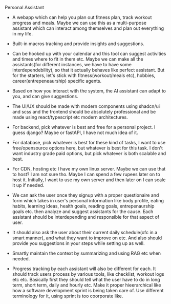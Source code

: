 Personal Assistant
- A webapp which can help you plan out fitness plan, track workout progress and meals. Maybe we can use this as a multi-purpose assistant which can interact among themselves and plan out everything in my life.

- Built-in macros tracking and provide insights and suggestions.

- Can be hooked up with your calendar and this tool can suggest activities and times where to fit in them etc. Maybe we can make all the assistants(for different instances, we have to have some interdependebility), so that it actually behaves like perfect assistant. But for the starters, let's stick with fitness(workout/meals etc), hobbies, career(entrepeneaurship) specific agents. 

- Based on how you interact with the system, the AI assistant can adapt to you, and can give suggestions.

- The UI/UX should be made with modern components using shadcn/ui and scss and the frontend should be absolutely professional and be made using react/typescript etc modern architectures.

- For backend, pick whatever is best and free for a personal project. I guess django? Maybe or fastAPI, I have not much idea of it.

- For database, pick whatever is best for these kind of tasks, I want to use free/opensource options here, but whatever is best for this task. I don't want industry grade paid options, but pick whatever is both scalable and best.

- For CDN, hosting etc I have my own linux server. Maybe we can use that to host? I am not sure tho. Maybe I can spend a few rupees later on to host it. Initially, I want to use my own server and then later on I can scale it up if needed.

- We can ask the user once they signup with a proper questionaire and form which takes in user's personal information like body profile, eating habits, learning ideas, health goals, reading goals, entrepenaurship goals etc. then analyze and suggest assistants for the cause. Each assistant should be interdepending and responsible for that aspect of user.

- It should also ask the user about their current daily schedule(ofc in a smart manner), and what they want to improve on etc. And also should provide you suggestions in your steps while setting up as well.

- Smartly maintain the context by summarizing and using RAG etc when needed.

- Progress tracking by each assistant will also be different for each. It should track users process by various tools, like checklist, workout logs etc etc. Basically first they should tell what the user have to do in long term, short term, daily and hourly etc. Make it proper hieerarchical like how a software development sprint is being taken care of. Use different terminology for it, using sprint is too coorporate like.
